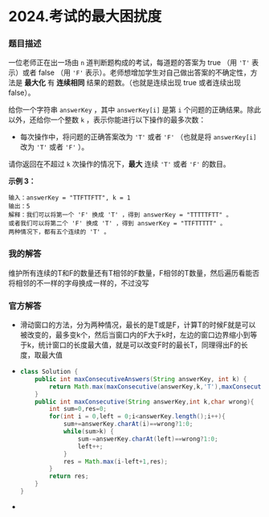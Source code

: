 # 2024.考试的最大困扰度

### 题目描述

一位老师正在出一场由 `n` 道判断题构成的考试，每道题的答案为 true （用 `'T'` 表示）或者 false （用 `'F'` 表示）。老师想增加学生对自己做出答案的不确定性，方法是 **最大化** 有 **连续相同** 结果的题数。（也就是连续出现 true 或者连续出现 false）。

给你一个字符串 `answerKey` ，其中 `answerKey[i]` 是第 `i` 个问题的正确结果。除此以外，还给你一个整数 `k` ，表示你能进行以下操作的最多次数：

- 每次操作中，将问题的正确答案改为 `'T'` 或者 `'F'` （也就是将 `answerKey[i]` 改为 `'T'` 或者 `'F'` ）。

请你返回在不超过 `k` 次操作的情况下，**最大** 连续 `'T'` 或者 `'F'` 的数目。

**示例 3：**

```
输入：answerKey = "TTFTTFTT", k = 1
输出：5
解释：我们可以将第一个 'F' 换成 'T' ，得到 answerKey = "TTTTTFTT" 。
或者我们可以将第二个 'F' 换成 'T' ，得到 answerKey = "TTFTTTTT" 。
两种情况下，都有五个连续的 'T' 。
```

### 我的解答

维护所有连续的T和F的数量还有T相邻的F数量，F相邻的T数量，然后遍历看能否将相邻的不一样的字母换成一样的，不过没写

### 官方解答

- 滑动窗口的方法，分为两种情况，最长的是T或是F，计算T的时候F就是可以被改变的，最多变k个，然后当窗口内的F大于k时，左边的窗口边界缩小到等于k，统计窗口的长度最大值，就是可以改变F时的最长T，同理得出F的长度，取最大值

- ```java
  class Solution {
      public int maxConsecutiveAnswers(String answerKey, int k) {
          return Math.max(maxConsecutive(answerKey,k,'T'),maxConsecutive(answerKey,k,'F'));
      }
      public int maxConsecutive(String answerKey,int k,char wrong){
          int sum=0,res=0;
          for(int i = 0,left = 0;i<answerKey.length();i++){
              sum+=answerKey.charAt(i)==wrong?1:0;
              while(sum>k) {
                  sum-=answerKey.charAt(left)==wrong?1:0;
                  left++;
              }
              res = Math.max(i-left+1,res);
          }
          return res;
      }
  }
  ```

- 